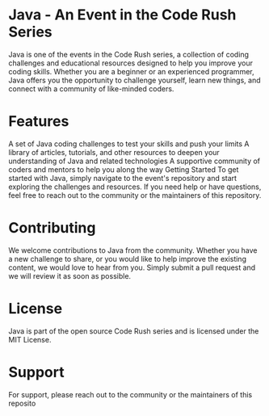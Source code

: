 # Java - An Event in the Code Rush Series
Java is one of the events in the Code Rush series, a collection of coding challenges and educational resources designed to help you improve your coding skills. Whether you are a beginner or an experienced programmer, Java offers you the opportunity to challenge yourself, learn new things, and connect with a community of like-minded coders.

# Features
A set of Java coding challenges to test your skills and push your limits
A library of articles, tutorials, and other resources to deepen your understanding of Java and related technologies
A supportive community of coders and mentors to help you along the way
Getting Started
To get started with Java, simply navigate to the event's repository and start exploring the challenges and resources. If you need help or have questions, feel free to reach out to the community or the maintainers of this repository.

# Contributing
We welcome contributions to Java from the community. Whether you have a new challenge to share, or you would like to help improve the existing content, we would love to hear from you. Simply submit a pull request and we will review it as soon as possible.

# License
Java is part of the open source Code Rush series and is licensed under the MIT License.

# Support
For support, please reach out to the community or the maintainers of this reposito
